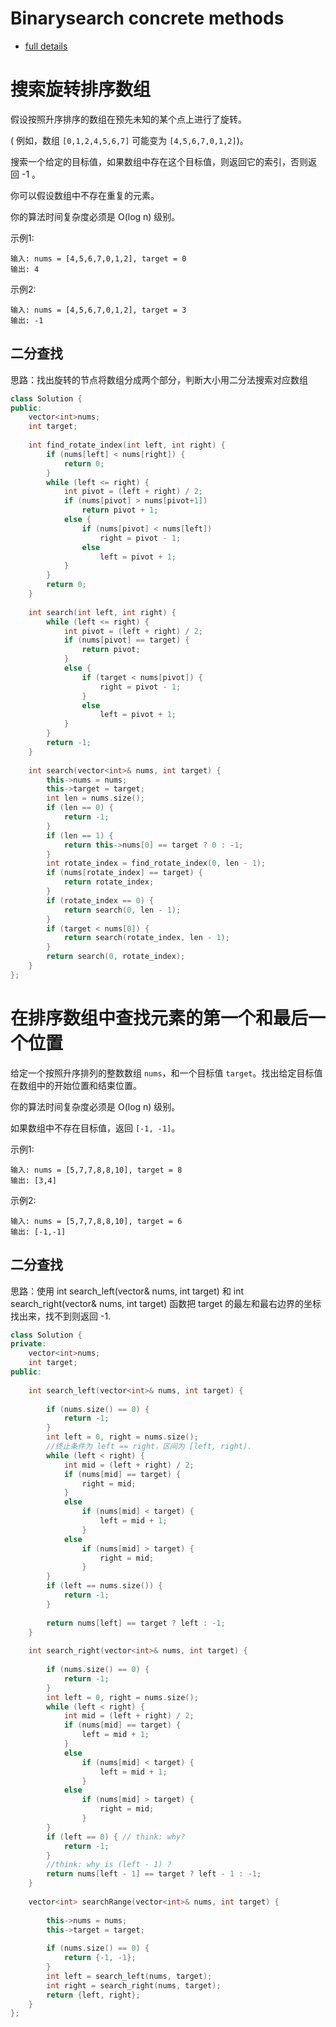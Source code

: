 # Binarysearch concrete methods 
- [full details](https://leetcode-cn.com/problems/find-first-and-last-position-of-element-in-sorted-array/solution/er-fen-cha-zhao-suan-fa-xi-jie-xiang-jie-by-labula/)
# 搜索旋转排序数组
假设按照升序排序的数组在预先未知的某个点上进行了旋转。  

( 例如，数组 ```[0,1,2,4,5,6,7]``` 可能变为 ```[4,5,6,7,0,1,2]```)。  

搜索一个给定的目标值，如果数组中存在这个目标值，则返回它的索引，否则返回 -1 。  

你可以假设数组中不存在重复的元素。  

你的算法时间复杂度必须是 O(log n) 级别。  

示例1:
```
输入: nums = [4,5,6,7,0,1,2], target = 0
输出: 4
```
示例2:
```
输入: nums = [4,5,6,7,0,1,2], target = 3
输出: -1
```
## 二分查找
思路：找出旋转的节点将数组分成两个部分，判断大小用二分法搜索对应数组
```c++
class Solution {
public:
    vector<int>nums;
    int target;
    
    int find_rotate_index(int left, int right) {
        if (nums[left] < nums[right]) {
            return 0;
        }
        while (left <= right) {
            int pivot = (left + right) / 2;
            if (nums[pivot] > nums[pivot+1])
                return pivot + 1;
            else {
                if (nums[pivot] < nums[left])
                    right = pivot - 1;
                else
                    left = pivot + 1;
            }
        }
        return 0;
    }
    
    int search(int left, int right) {
        while (left <= right) {
            int pivot = (left + right) / 2;
            if (nums[pivot] == target) {
                return pivot;
            }
            else {
                if (target < nums[pivot]) {
                    right = pivot - 1;
                }
                else
                    left = pivot + 1;
            }
        }
        return -1;
    }
    
    int search(vector<int>& nums, int target) {
        this->nums = nums;
        this->target = target;
        int len = nums.size();
        if (len == 0) {
            return -1;
        }
        if (len == 1) {
            return this->nums[0] == target ? 0 : -1;
        }
        int rotate_index = find_rotate_index(0, len - 1);
        if (nums[rotate_index] == target) {
            return rotate_index;
        }
        if (rotate_index == 0) {
            return search(0, len - 1);
        }
        if (target < nums[0]) {
            return search(rotate_index, len - 1);
        }
        return search(0, rotate_index);
    }
};
```
# 在排序数组中查找元素的第一个和最后一个位置
给定一个按照升序排列的整数数组 ```nums```，和一个目标值 ```target```。找出给定目标值在数组中的开始位置和结束位置。  

你的算法时间复杂度必须是 O(log n) 级别。  

如果数组中不存在目标值，返回 ```[-1, -1]```。  

示例1:
```
输入: nums = [5,7,7,8,8,10], target = 8
输出: [3,4]
```
示例2:
```
输入: nums = [5,7,7,8,8,10], target = 6
输出: [-1,-1]
```
## 二分查找
思路：使用 int search_left(vector<int>& nums, int target) 和 int search_right(vector<int>& nums, int target) 函数把 target 的最左和最右边界的坐标找出来，找不到则返回 -1.
```c++
class Solution {
private:
    vector<int>nums;
    int target;
public:
    
    int search_left(vector<int>& nums, int target) {
        
        if (nums.size() == 0) {
            return -1;
        }
        int left = 0, right = nums.size();
        //终止条件为 left == right，区间为 [left, right).
        while (left < right) {
            int mid = (left + right) / 2;
            if (nums[mid] == target) {
                right = mid;
            }
            else
                if (nums[mid] < target) {
                    left = mid + 1;
                }
            else
                if (nums[mid] > target) {
                    right = mid;
                }
        }
        if (left == nums.size()) {
            return -1;
        }
        
        return nums[left] == target ? left : -1;
    }
    
    int search_right(vector<int>& nums, int target) {
        
        if (nums.size() == 0) {
            return -1;
        }
        int left = 0, right = nums.size();
        while (left < right) {
            int mid = (left + right) / 2;
            if (nums[mid] == target) {
                left = mid + 1;
            }
            else
                if (nums[mid] < target) {
                    left = mid + 1;
                }
            else
                if (nums[mid] > target) {
                    right = mid;
                }
        }
        if (left == 0) { // think: why?
            return -1;
        }
        //think: why is (left - 1) ?
        return nums[left - 1] == target ? left - 1 : -1;
    }
    
    vector<int> searchRange(vector<int>& nums, int target) {
    
        this->nums = nums;
        this->target = target;
        
        if (nums.size() == 0) {
            return {-1, -1};
        }
        int left = search_left(nums, target);
        int right = search_right(nums, target);
        return {left, right};
    }
};
```






